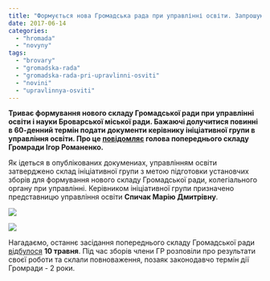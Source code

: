 ```yaml
---
title: "Формується нова Громадська рада при управлінні освіти. Запрошують бажаючих долучитися"
date: 2017-06-14
categories: 
  - "hromada"
  - "novyny"
tags: 
  - "brovary"
  - "gromadska-rada"
  - "gromadska-rada-pri-upravlinni-osviti"
  - "novini"
  - "upravlinnya-osviti"
---
```


**Триває формування нового складу Громадської ради при управлінні освіти і науки Броварської міської ради. Бажаючі долучитися повинні в 60-денний термін подати документи керівнику ініціативної групи в управління освіти. Про це [повідомляє](https://www.facebook.com/groups/607262956074041/permalink/1124039587729706/) голова попереднього складу Громради Ігор Романенко.**

Як ідеться в опублікованих докумениах, управлінням освіти затверджено склад ініціативної групи з метою підготовки установчих зборів для формування нового складу Громадської ради, колегіального органу при управлінні. Керівником ініціативної групи призначено представницю управління освіти **Спичак Марію Дмитрівну**.

[![](https://mpz.brovary.org/wp-content/uploads/2017/06/19145766_1064942303636984_5266534696912168060_n.jpg)](https://mpz.brovary.org/wp-content/uploads/2017/06/19145766_1064942303636984_5266534696912168060_n.jpg)

[![](https://mpz.brovary.org/wp-content/uploads/2017/06/19149344_1064942306970317_6760026753820387429_n.jpg)](https://mpz.brovary.org/wp-content/uploads/2017/06/19149344_1064942306970317_6760026753820387429_n.jpg)

Нагадаємо, останнє засідання попереднього складу Громадської ради [відбулося](https://mpz.brovary.org/gromadska-rada-pry-upravlinni-osvity-prozvituvala-za-2-roky-roboty-sklala-svoyi-povnovazhennya/) **10 травня**. Під час зборів члени ГР розповіли про результати своєї роботи та склали повноваження, позаяк законодавчо термін дії Громради - 2 роки.
